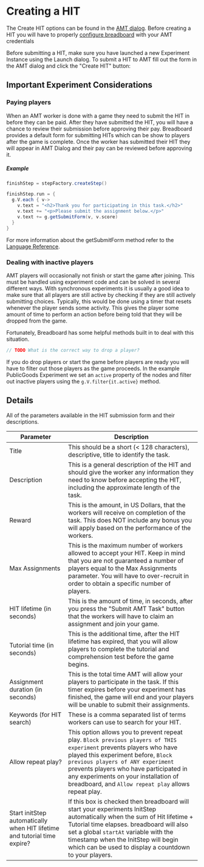 # Creating a HIT 
The Create HIT options can be found in the [AMT dialog](The-AMT-Assignments-Dialog). Before creating a HIT you will have to properly [configure breadboard](Configuring-breadboard) with your AMT credentials

Before submitting a HIT, make sure you have launched a new Experiment Instance using the Launch dialog. To submit a HIT to AMT fill out the form in the AMT dialog and click the "Create HIT" button:

## Important Experiment Considerations

### Paying players
When an AMT worker is done with a game they need to submit the HIT in before they can be paid. After they have submitted the HIT, you will have a chance to review their submission before approving their pay. Breadboard provides a default form for submitting HITs which can be show to players after the game is complete. Once the worker has submitted their HIT they will appear in AMT Dialog and their pay can be reviewed before approving it.
##### Example
```groovy
finishStep = stepFactory.createStep()

finishStep.run = {
  g.V.each { v->
    v.text = "<h2>Thank you for participating in this task.</h2>"
    v.text += "<p>Please submit the assignment below.</p>"
    v.text += g.getSubmitForm(v, v.score)
  }
}
```

For more information about the getSubmitForm method refer to the [Language Reference](../../scripting/language-reference.md#g-getsubmitform-player-bonus-reason-sandbox-comments).


### Dealing with inactive players
AMT players will occasionally not finish or start the game after joining. This must be handled using experiment code and can be solved in several different ways. With synchronous experiments it is usually a good idea to make sure that all players are still active by checking if they are still actively submitting choices. Typically, this would be done using a timer that resets whenever the player sends some activity. This gives the player some amount of time to perform an action before being told that they will be dropped from the game.

Fortunately, Breadboard has some helpful methods built in to deal with this situation.

```groovy
// TODO What is the correct way to drop a player?
```

If you do drop players or start the game before players are ready you will have to filter out those players as the game proceeds. In the example PublicGoods Experiment we set an `active` property of the nodes and filter out inactive players using the `g.V.filter{it.active}` method.

## Details
All of the parameters available in the HIT submission form and their descriptions.

| Parameter                        | Description |
|----------------------------------|-------------|
| Title                            | This should be a short (< 128 characters), descriptive, title to identify the task. | 
| Description                      | This is a general description of the HIT and should give the worker any information they need to know before accepting the HIT, including the approximate length of the task. |
| Reward                           | This is the amount, in US Dollars, that the workers will receive on completion of the task. This does NOT include any bonus you will apply based on the performance of the workers. |
| Max Assignments                  | This is the maximum number of workers allowed to accept your HIT. Keep in mind that you are not guaranteed a number of players equal to the Max Assignments parameter. You will have to over-recruit in order to obtain a specific number of players.|
| HIT lifetime (in seconds)        | This is the amount of time, in seconds, after you press the "Submit AMT Task" button that the workers will have to claim an assignment and join your game. |
| Tutorial time (in seconds)       | This is the additional time, after the HIT lifetime has expired, that you will allow players to complete the tutorial and comprehension test before the game begins. | 
| Assignment duration (in seconds) | This is the total time AMT will allow your players to participate in the task. If this timer expires before your experiment has finished, the game will end and your players will be unable to submit their assignments. | 
| Keywords (for HIT search)        | These is a comma separated list of terms workers can use to search for your HIT. |
| Allow repeat play?               | This option allows you to prevent repeat play. ```Block previous players of THIS experiment``` prevents players who have played this experiment before, ```Block previous players of ANY experiment``` prevents players who have participated in any experiments on your installation of breadboard, and ```Allow repeat play``` allows repeat play. |
| Start initStep automatically when HIT lifetime and tutorial time expire? | If this box is checked then breadboard will start your experiments InitStep automatically when the sum of Hit lifetime + Tutorial time elapses. breadboard will also set a global `startAt` variable with the timestamp when the InitStep will begin which can be used to display a countdown to your players. |
